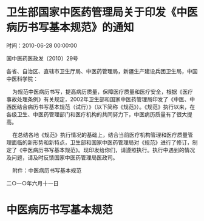 # 卫生部国家中医药管理局关于印发《中医病历书写基本规范》的通知

时间：2010-06-28 00:00:00

国中医药医政发〔2010〕29号

各省、自治区、直辖市卫生厅局、中医药管理局，新疆生产建设兵团卫生局，中国中医科学院：

    为规范中医病历书写，提高病历质量，保障医疗质量和医疗安全，根据《医疗事故处理条例》有关规定，2002年卫生部和国家中医药管理局印发了《中医、中西医结合病历书写基本规范（试行）》（以下简称《规范》）。《规范》执行以来，在各级卫生、中医药管理部门和医疗机构的共同努力下，中医病历质量有了很大提高。

    在总结各地《规范》执行情况的基础上，结合当前医疗机构管理和医疗质量管理面临的新形势和新特点，卫生部和国家中医药管理局对《规范》进行了修订，制定了《中医病历书写基本规范》。现印发给你们，请遵照执行。执行中遇到的情况及问题，请及时反馈国家中医药管理局医政司。

    附件：中医病历书写基本规范

二○一○年六月十一日

# 中医病历书写基本规范

